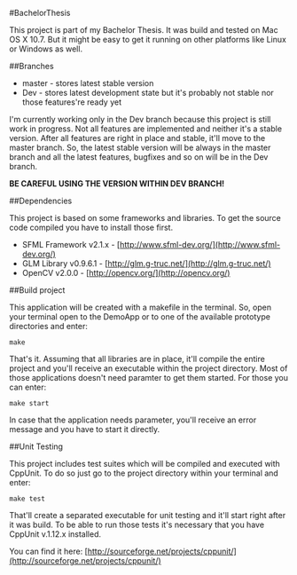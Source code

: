 #BachelorThesis

This project is part of my Bachelor Thesis. It was build and tested on Mac OS X 10.7. But it might be
easy to get it running on other platforms like Linux or Windows as well. 

##Branches

* master - stores latest stable version
* Dev - stores latest development state but it's probably not stable nor those features're ready yet

I'm currently working only in the Dev branch because this project is still work in progress.
Not all features are implemented and neither it's a stable version. After all features are right in place
and stable, it'll move to the master branch. So, the latest stable version will be always in the master
branch and all the latest features, bugfixes and so on will be in the Dev branch. 

**BE CAREFUL USING THE VERSION WITHIN DEV BRANCH!**

##Dependencies

This project is based on some frameworks and libraries. To get the source code compiled you have to install
those first. 

* SFML Framework v2.1.x - [http://www.sfml-dev.org/](http://www.sfml-dev.org/)
* GLM Library v0.9.6.1 - [http://glm.g-truc.net/](http://glm.g-truc.net/)
* OpenCV v2.0.0 - [http://opencv.org/](http://opencv.org/)

##Build project

This application will be created with a makefile in the terminal. So, open your terminal open to the DemoApp
or to one of the available prototype directories and enter:

	make
    
That's it. Assuming that all libraries are in place, it'll compile the entire project and you'll receive 
an executable within the project directory. Most of those applications doesn't need paramter to get them
started. For those you can enter:

	make start
    
In case that the application needs parameter, you'll receive an error message and you have to start it
directly.

##Unit Testing

This project includes test suites which will be compiled and executed with CppUnit. To do so just go to the
project directory within your terminal and enter:

	make test

That'll create a separated executable for unit testing and it'll start right after it was build. To be able to
run those tests it's necessary that you have CppUnit v.1.12.x installed.

You can find it here: [http://sourceforge.net/projects/cppunit/](http://sourceforge.net/projects/cppunit/)